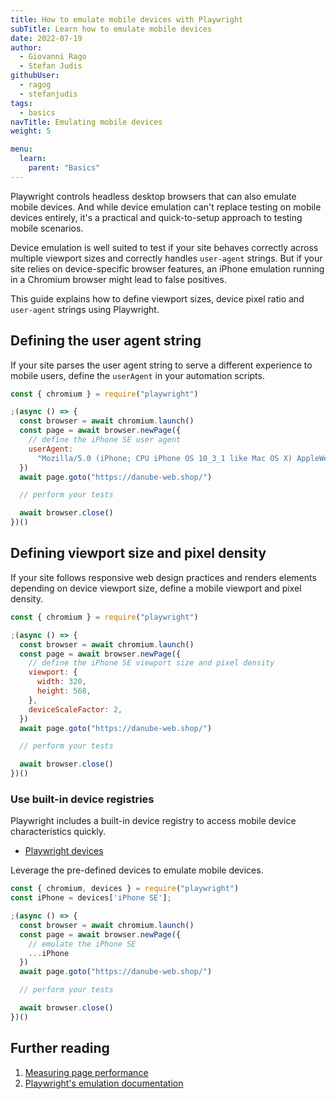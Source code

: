 ```yaml
---
title: How to emulate mobile devices with Playwright
subTitle: Learn how to emulate mobile devices
date: 2022-07-19
author:
  - Giovanni Rago
  - Stefan Judis
githubUser:
  - ragog
  - stefanjudis
tags:
  - basics
navTitle: Emulating mobile devices
weight: 5

menu:
  learn:
    parent: "Basics"
---
```


Playwright controls headless desktop browsers that can also emulate mobile devices. And while device emulation can't replace testing on mobile devices entirely, it's a practical and quick-to-setup approach to testing mobile scenarios.

Device emulation is well suited to test if your site behaves correctly across multiple viewport sizes and correctly handles `user-agent` strings. But if your site relies on device-specific browser features, an iPhone emulation running in a Chromium browser might lead to false positives.

This guide explains how to define viewport sizes, device pixel ratio and  `user-agent` strings using Playwright.

## Defining the user agent string

If your site parses the user agent string to serve a different experience to mobile users, define the `userAgent` in your automation scripts.



```js
const { chromium } = require("playwright")

;(async () => {
  const browser = await chromium.launch()
  const page = await browser.newPage({
    // define the iPhone SE user agent
    userAgent:
      "Mozilla/5.0 (iPhone; CPU iPhone OS 10_3_1 like Mac OS X) AppleWebKit/603.1.30 (KHTML, like Gecko) Version/16.0 Mobile/14E304 Safari/602.1",
  })
  await page.goto("https://danube-web.shop/")

  // perform your tests

  await browser.close()
})()
```


## Defining viewport size and pixel density

If your site follows responsive web design practices and renders elements depending on device viewport size, define a mobile viewport and pixel density.


```js
const { chromium } = require("playwright")

;(async () => {
  const browser = await chromium.launch()
  const page = await browser.newPage({
    // define the iPhone SE viewport size and pixel density
    viewport: {
      width: 320,
      height: 568,
    },
    deviceScaleFactor: 2,
  })
  await page.goto("https://danube-web.shop/")

  // perform your tests

  await browser.close()
})()
```

### Use built-in device registries

Playwright includes a built-in device registry to access mobile device characteristics quickly.

- [Playwright devices](https://playwright.dev/docs/emulation#devices)

Leverage the pre-defined devices to emulate mobile devices.

```js
const { chromium, devices } = require("playwright")
const iPhone = devices['iPhone SE'];

;(async () => {
  const browser = await chromium.launch()
  const page = await browser.newPage({
    // emulate the iPhone SE
    ...iPhone
  })
  await page.goto("https://danube-web.shop/")

  // perform your tests

  await browser.close()
})()
```


## Further reading

1. [Measuring page performance](/learn/headless/basics-performance/)
2. [Playwright's emulation documentation](https://playwright.dev/docs/emulation)
